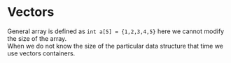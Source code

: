 # Vectors
General array is defined as `int a[5] = {1,2,3,4,5}` here we cannot modify the size of the array.  
When we do not know the size of the particular data structure that time we use vectors containers.
